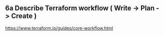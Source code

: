 ## 6a Describe Terraform workflow ( Write -> Plan -> Create )

https://www.terraform.io/guides/core-workflow.html